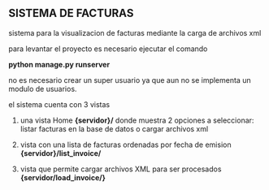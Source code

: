 ## SISTEMA DE FACTURAS

sistema para la visualizacion de facturas mediante la carga de archivos xml

para levantar el proyecto es necesario ejecutar el comando


**python manage.py runserver**

no es necesario crear un super usuario ya que aun no se implementa un modulo de usuarios.

el sistema cuenta con 3 vistas

1. una vista Home **{servidor}/** donde muestra 2 opciones a seleccionar: listar facturas en la base de datos o cargar archivos xml

1. vista con una lista de facturas ordenadas por fecha de emision **{servidor}/list_invoice/** 

1. vista que permite cargar archivos XML para ser procesados **{servidor/load_invoice/}**





